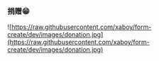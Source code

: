 ### 捐赠😁

![https://raw.githubusercontent.com/xaboy/form-create/dev/images/donation.jpg](https://raw.githubusercontent.com/xaboy/form-create/dev/images/donation.jpg)
